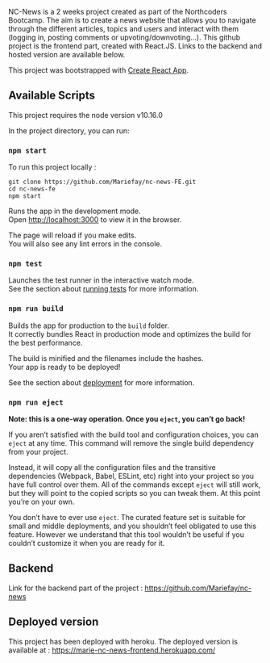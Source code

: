 NC-News is a 2 weeks project created as part of the Northcoders Bootcamp. The aim is to create a news website that allows you to navigate through the different articles, topics and users and interact with them (logging in, posting comments or upvoting/downvoting...). This github project is the frontend part, created with React.JS.
Links to the backend and hosted version are available below.

This project was bootstrapped with [Create React App](https://github.com/facebook/create-react-app).

## Available Scripts

This project requires the node version v10.16.0  

In the project directory, you can run:

### `npm start`

To run this project locally :
````
git clone https://github.com/Mariefay/nc-news-FE.git
cd nc-news-fe
npm start
````

Runs the app in the development mode.<br />
Open [http://localhost:3000](http://localhost:3000) to view it in the browser.

The page will reload if you make edits.<br />
You will also see any lint errors in the console.

### `npm test`

Launches the test runner in the interactive watch mode.<br />
See the section about [running tests](https://facebook.github.io/create-react-app/docs/running-tests) for more information.

### `npm run build`

Builds the app for production to the `build` folder.<br />
It correctly bundles React in production mode and optimizes the build for the best performance.

The build is minified and the filenames include the hashes.<br />
Your app is ready to be deployed!

See the section about [deployment](https://facebook.github.io/create-react-app/docs/deployment) for more information.

### `npm run eject`

**Note: this is a one-way operation. Once you `eject`, you can’t go back!**

If you aren’t satisfied with the build tool and configuration choices, you can `eject` at any time. This command will remove the single build dependency from your project.

Instead, it will copy all the configuration files and the transitive dependencies (Webpack, Babel, ESLint, etc) right into your project so you have full control over them. All of the commands except `eject` will still work, but they will point to the copied scripts so you can tweak them. At this point you’re on your own.

You don’t have to ever use `eject`. The curated feature set is suitable for small and middle deployments, and you shouldn’t feel obligated to use this feature. However we understand that this tool wouldn’t be useful if you couldn’t customize it when you are ready for it.


## Backend

Link for the backend part of the project : https://github.com/Mariefay/nc-news

## Deployed version

This project has been deployed with heroku.
The deployed version is available at : https://marie-nc-news-frontend.herokuapp.com/

